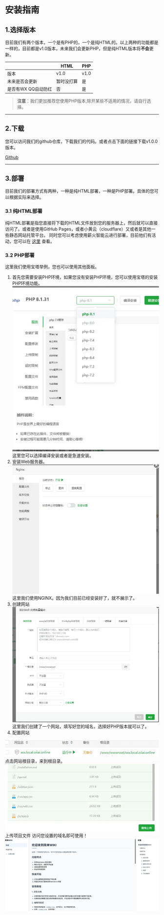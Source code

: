 # 安装指南

## 1.选择版本
目前我们有两个版本，一个是有PHP的，一个是纯HTML的。以上两种的功能都是一样的，目前都是v1.0版本，未来我们会更新PHP，但是纯HTML版本将**不会**更新。

|                              |HTML                               | PHP                                |
|------------------------------|-----------------------------------|------------------------------------|
| 版本                         |          v1.0                        |     v1.0                               |
| 未来是否会更新                         |          暂时没打算                         |              是                      |
| 是否有WX QQ自动防红                     |           否                        |                          是           |

> **注意**：我们更加推荐您使用PHP版本,除开某些不适用的情况，请自行选择。

---

## 2.下载
您可以访问我们的github仓库，下载我们的代码。或者点击下面的链接下载v1.0.0版本。

[Github](https://github.com/SnowBall-Bqiu/easywiki/releases)



---
## 3.部署
目前我们的部署方式有两种，一种是纯HTML部署，一种是PHP部署。具体的您可以根据实际来选择。
### 3.1 纯HTML部署
纯HTML部署是指您直接将下载的HTML文件放到您的服务器上，然后就可以直接访问了。或者是使用GitHub Pages，或者小黄云（cloudflare）又或者是其他一些静态网站托管平台。
同时您可以考虑使用薪火智能云进行部署，目前他们有活动，您可以在 [这里](https://www.xinhuo.ink) 查看。
### 3.2 PHP部署
这里我们使用宝塔举例，您也可以使用其他面板。
1. 首先您需要安装PHP环境，如果您没有安装PHP环境，您可以使用宝塔的安装PHP环境功能。
![alt text](./image.webp)
这里您可以选择编译安装或者是急速安装。
2. 安装Web服务器。
![NG](./image-1.webp)
这里我们使用NGINX。因为我们目前已经安装好了，就不展示了。
3. 创建网站
![alt text](./image-2.webp)
这里我们创建了一个网站，填写好您的域名，选择好PHP版本就可以了。
4. 配置网站

![alt text](./image-3.webp)
点击网站根目录，来到根目录。
![alt text](./image-4.webp)
上传项目文件
访问您设置的域名即可使用！
![alt text](./image-5.webp)
